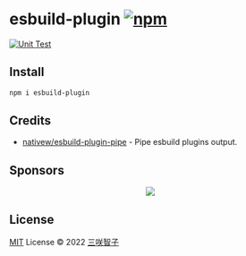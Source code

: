 # esbuild-plugin [![npm](https://img.shields.io/npm/v/esbuild-plugin.svg)](https://npmjs.com/package/esbuild-plugin)

[![Unit Test](https://github.com/sxzz/esbuild-plugin/actions/workflows/unit-test.yml/badge.svg)](https://github.com/sxzz/esbuild-plugin/actions/workflows/unit-test.yml)

## Install

```bash
npm i esbuild-plugin
```

## Credits

- [nativew/esbuild-plugin-pipe](https://github.com/nativew/esbuild-plugin-pipe) - Pipe esbuild plugins output.

## Sponsors

<p align="center">
  <a href="https://cdn.jsdelivr.net/gh/sxzz/sponsors/sponsors.svg">
    <img src='https://cdn.jsdelivr.net/gh/sxzz/sponsors/sponsors.svg'/>
  </a>
</p>

## License

[MIT](./LICENSE) License © 2022 [三咲智子](https://github.com/sxzz)
